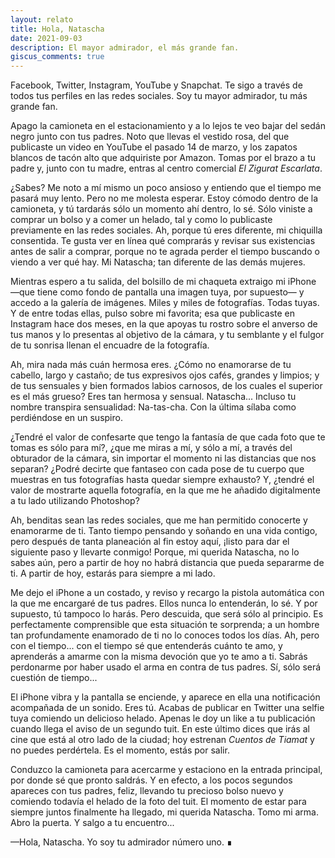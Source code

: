 ```yaml
---
layout: relato
title: Hola, Natascha
date: 2021-09-03
description: El mayor admirador, el más grande fan.
giscus_comments: true
---
```


<p class="first">Facebook, Twitter, Instagram, YouTube y Snapchat. Te sigo a través de todos tus perfiles en las redes sociales. Soy tu mayor admirador, tu más grande fan.</p>

Apago la camioneta en el estacionamiento y a lo lejos te veo bajar del sedán negro junto con tus padres. Noto que llevas el vestido rosa, del que publicaste un video en YouTube el pasado 14 de marzo, y los zapatos blancos de tacón alto que adquiriste por Amazon. Tomas por el brazo a tu padre y, junto con tu madre, entras al centro comercial _El Zigurat Escarlata_.

¿Sabes? Me noto a mí mismo un poco ansioso y entiendo que el tiempo me pasará muy lento. Pero no me molesta esperar. Estoy cómodo dentro de la camioneta, y tú tardarás sólo un momento ahí dentro, lo sé. Sólo viniste a comprar un bolso y a comer un helado, tal y como lo publicaste previamente en las redes sociales. Ah, porque tú eres diferente, mi chiquilla consentida. Te gusta ver en línea qué comprarás y revisar sus existencias antes de salir a comprar, porque no te agrada perder el tiempo buscando o viendo a ver qué hay. Mi Natascha; tan diferente de las demás mujeres.

Mientras espero a tu salida, del bolsillo de mi chaqueta extraigo mi iPhone —que tiene como fondo de pantalla una imagen tuya, por supuesto— y accedo a la galería de imágenes. Miles y miles de fotografías. Todas tuyas. Y de entre todas ellas, pulso sobre mi favorita; esa que publicaste en Instagram hace dos meses, en la que apoyas tu rostro sobre el anverso de tus manos y lo presentas al objetivo de la cámara, y tu semblante y el fulgor de tu sonrisa llenan el encuadre de la fotografía.

Ah, mira nada más cuán hermosa eres. ¿Cómo no enamorarse de tu cabello, largo y castaño; de tus expresivos ojos cafés, grandes y limpios; y de tus sensuales y bien formados labios carnosos, de los cuales el superior es el más grueso? Eres tan hermosa y sensual. Natascha... Incluso tu nombre transpira sensualidad: Na-tas-cha. Con la última sílaba como perdiéndose en un suspiro.

¿Tendré el valor de confesarte que tengo la fantasía de que cada foto que te tomas es sólo para mí?, ¿que me miras a mí, y sólo a mí, a través del obturador de la cámara, sin importar el momento ni las distancias que nos separan? ¿Podré decirte que fantaseo con cada pose de tu cuerpo que muestras en tus fotografías hasta quedar siempre exhausto? Y, ¿tendré el valor de mostrarte aquella fotografía, en la que me he añadido digitalmente a tu lado utilizando Photoshop?

Ah, benditas sean las redes sociales, que me han permitido conocerte y enamorarme de ti. Tanto tiempo pensando y soñando en una vida contigo, pero después de tanta planeación al fin estoy aquí, ¡listo para dar el siguiente paso y llevarte conmigo! Porque, mi querida Natascha, no lo sabes aún, pero a partir de hoy no habrá distancia que pueda separarme de ti. A partir de hoy, estarás para siempre a mi lado.

Me dejo el iPhone a un costado, y reviso y recargo la pistola automática con la que me encargaré de tus padres. Ellos nunca lo entenderán, lo sé. Y por supuesto, tú tampoco lo harás. Pero descuida, que será sólo al principio. Es perfectamente comprensible que esta situación te sorprenda; a un hombre tan profundamente enamorado de ti no lo conoces todos los días. Ah, pero con el tiempo... con el tiempo sé que entenderás cuánto te amo, y aprenderás a amarme con la misma devoción que yo te amo a ti. Sabrás perdonarme por haber usado el arma en contra de tus padres. Sí, sólo será cuestión de tiempo...

El iPhone vibra y la pantalla se enciende, y aparece en ella una notificación acompañada de un sonido. Eres tú. Acabas de publicar en Twitter una selfie tuya comiendo un delicioso helado. Apenas le doy un like a tu publicación cuando llega el aviso de un segundo tuit. En este último dices que irás al cine que está al otro lado de la ciudad; hoy estrenan _Cuentos de Tiamat_ y no puedes perdértela. Es el momento, estás por salir.

Conduzco la camioneta para acercarme y estaciono en la entrada principal, por donde sé que pronto saldrás. Y en efecto, a los pocos segundos apareces con tus padres, feliz, llevando tu precioso bolso nuevo y comiendo todavía el helado de la foto del tuit. El momento de estar para siempre juntos finalmente ha llegado, mi querida Natascha.
Tomo mi arma. Abro la puerta. Y salgo a tu encuentro...

—Hola, Natascha. Yo soy tu admirador número uno. ∎